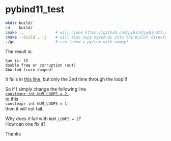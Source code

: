 # pybind11_test

```bash
mkdir build/
cd    build/
cmake ..              # will clone https://github.com/pybind/pybind11.git (stable)
cmake --build . -j    # will also copy mysum.py into the build/ directory
./go                  # run (need a python with numpy)
```

The result is:

```
Sum is: 15
double free or corruption (out)
Aborted (core dumped)
```

It fails in [this line](https://github.com/user706/pybind11_test/blob/79c26f576ece40db9b306a5019add50c89e6dace/main.cpp#L32), but only the 2nd time through the loop!!!

So if I simply change the following line  
 [`constexpr int NUM_LOOPS = 2;`](main.cpp#L28)  
 to this  
 `constexpr int NUM_LOOPS = 1;`  
 then it will not fail.

Why does it fail with `NUM_LOOPS = 2`?  
How can one fix it? 

Thanks
